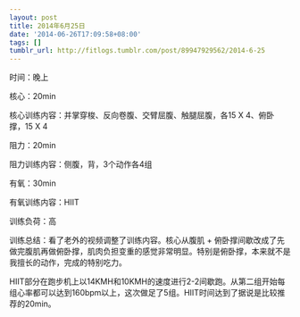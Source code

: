 ```yaml
---
layout: post
title: 2014年6月25日
date: '2014-06-26T17:09:58+08:00'
tags: []
tumblr_url: http://fitlogs.tumblr.com/post/89947929562/2014-6-25
---
```


时间：晚上

核心：20min

核心训练内容：并掌穿梭、反向卷腹、交臂屈腹、触腿屈腹，各15 X 4、俯卧
撑，15 X 4

阻力：20min

阻力训练内容：侧腹，背，3个动作各4组

有氧：30min

有氧训练内容：HIIT

训练负荷：高

训练总结：看了老外的视频调整了训练内容。核心从腹肌 + 俯卧撑间歇改成了先做完腹肌再做俯卧撑，肌肉负担变重的感觉非常明显。特别是俯卧撑，本来就不是我擅长的动作，完成的特别吃力。

HIIT部分在跑步机上以14KMH和10KMH的速度进行2-2间歇跑。从第二组开始每组心率都可以达到160bpm以上，这次做足了5组。HIIT时间达到了据说是比较推荐的20min。
